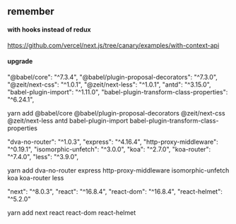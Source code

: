 ## remember

#### with hooks instead of redux

https://github.com/vercel/next.js/tree/canary/examples/with-context-api

#### upgrade

"@babel/core": "^7.3.4",
"@babel/plugin-proposal-decorators": "^7.3.0",
"@zeit/next-css": "^1.0.1",
"@zeit/next-less": "^1.0.1",
"antd": "^3.15.0",
"babel-plugin-import": "^1.11.0",
"babel-plugin-transform-class-properties": "^6.24.1",

yarn add @babel/core @babel/plugin-proposal-decorators @zeit/next-css @zeit/next-less antd babel-plugin-import babel-plugin-transform-class-properties

"dva-no-router": "^1.0.3",
"express": "^4.16.4",
"http-proxy-middleware": "^0.19.1",
"isomorphic-unfetch": "^3.0.0",
"koa": "^2.7.0",
"koa-router": "^7.4.0",
"less": "^3.9.0",

yarn add dva-no-router  express http-proxy-middleware isomorphic-unfetch koa koa-router less

"next": "^8.0.3",
"react": "^16.8.4",
"react-dom": "^16.8.4",
"react-helmet": "^5.2.0"

yarn add next react react-dom react-helmet
